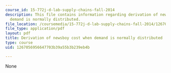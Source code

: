 ```yaml
---
course_id: 15-772j-d-lab-supply-chains-fall-2014
description: This file contains information regarding derivation of newsboy cost when
  demand is normally distributed.
file_location: /coursemedia/15-772j-d-lab-supply-chains-fall-2014/1267056956647703b39a55b3b239eb4b_MIT15_772JF14_Normal.pdf
file_type: application/pdf
layout: pdf
title: Derivation of newsboy cost when demand is normally distributed
type: course
uid: 1267056956647703b39a55b3b239eb4b

---
```

None